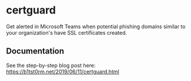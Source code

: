 # certguard

Get alerted in Microsoft Teams when potential phishing domains similar to 
your organization's have SSL certificates created.

## Documentation
See the step-by-step blog post here: https://b1tst0rm.net/2019/06/11/certguard.html
